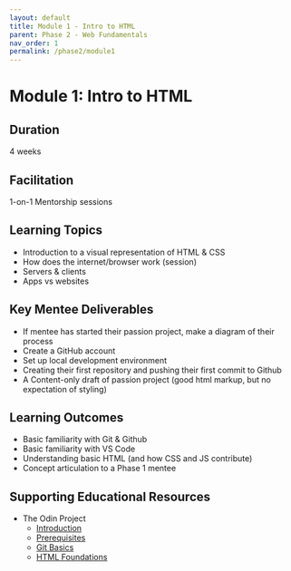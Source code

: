 ```yaml
---
layout: default
title: Module 1 - Intro to HTML
parent: Phase 2 - Web Fundamentals
nav_order: 1
permalink: /phase2/module1
---
```


# Module 1: Intro to HTML

## Duration

4 weeks

## Facilitation

1-on-1 Mentorship sessions

## Learning Topics

- Introduction to a visual representation of HTML & CSS
- How does the internet/browser work (session)
- Servers & clients
- Apps vs websites

## Key Mentee Deliverables

- If mentee has started their passion project, make a diagram of their process
- Create a GitHub account
- Set up local development environment
- Creating their first repository and pushing their first commit to Github
- A Content-only draft of passion project (good html markup, but no expectation of styling)

## Learning Outcomes

- Basic familiarity with Git & Github
- Basic familiarity with VS Code
- Understanding basic HTML (and how CSS and JS contribute)
- Concept articulation to a Phase 1 mentee

## Supporting Educational Resources

- The Odin Project
  - <a href="https://www.theodinproject.com/paths/foundations/courses/foundations#introduction" target="_blank" class="external">Introduction</a>
  - <a href="https://www.theodinproject.com/paths/foundations/courses/foundations#prerequisites" target="_blank" class="external">Prerequisites</a>
  - <a href="https://www.theodinproject.com/paths/foundations/courses/foundations#git-basics" target="_blank" class="external">Git Basics</a>
  - <a href="https://www.theodinproject.com/paths/foundations/courses/foundations#html-foundations" target="_blank" class="external">HTML Foundations</a>
